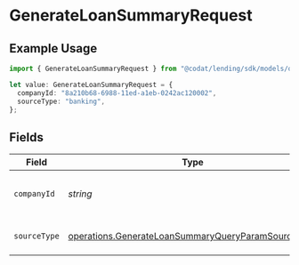 # GenerateLoanSummaryRequest

## Example Usage

```typescript
import { GenerateLoanSummaryRequest } from "@codat/lending/sdk/models/operations";

let value: GenerateLoanSummaryRequest = {
  companyId: "8a210b68-6988-11ed-a1eb-0242ac120002",
  sourceType: "banking",
};
```

## Fields

| Field                                                                                                                           | Type                                                                                                                            | Required                                                                                                                        | Description                                                                                                                     | Example                                                                                                                         |
| ------------------------------------------------------------------------------------------------------------------------------- | ------------------------------------------------------------------------------------------------------------------------------- | ------------------------------------------------------------------------------------------------------------------------------- | ------------------------------------------------------------------------------------------------------------------------------- | ------------------------------------------------------------------------------------------------------------------------------- |
| `companyId`                                                                                                                     | *string*                                                                                                                        | :heavy_check_mark:                                                                                                              | Unique identifier for a company.                                                                                                | 8a210b68-6988-11ed-a1eb-0242ac120002                                                                                            |
| `sourceType`                                                                                                                    | [operations.GenerateLoanSummaryQueryParamSourceType](../../../sdk/models/operations/generateloansummaryqueryparamsourcetype.md) | :heavy_check_mark:                                                                                                              | Data source type.                                                                                                               |                                                                                                                                 |